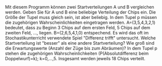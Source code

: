 Mit diesem Programm können zwei Startverteilungen A und B vergleichen werden.
Geben Sie für A und B eine beliebige Verteilung der Chips ein. Die Größe der Tupel muss gleich sein, ist aber beliebig.
In dem Tupel p müssen die zugehörigen Wahrscheinlichkeiten eingetragen werden.
A=(3,5,4,3,2,1) bedeutet, dass zu Beginn 3 Chips auf dem ersten Feld, 5 Chips auf dem zweiten Feld, ..., liegen.
B=(2,6,5,4,1,0) entspechend.
Es wird das oft im Stochastikunterricht verwendete Spiel "Differenz trifft" untersucht. Welche Startverteilung ist "besser" als eine andere Startverteilung? Wie groß sind die Erwartungswerte (Anzahl der Züge bis zum Abräumen)?
In dem Tupel p stehen die zugehörigen Wahrscheinlichkeiten (P(Absolutdifferenz beim Doppelwurf)=k); k=0,...,5.
Insgesamt werden jeweils 18 Chips verteilt.
